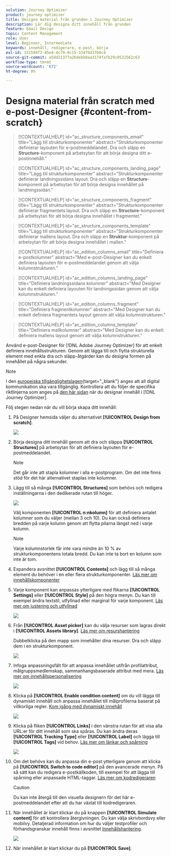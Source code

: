 ```yaml
---
solution: Journey Optimizer
product: journey optimizer
title: Designa material från grunden i Journey Optimizer
description: Lär dig designa ditt innehåll från grunden
feature: Email Design
topic: Content Management
role: User
level: Beginner, Intermediate
keywords: innehåll, redigerare, e-post, börja
exl-id: 151594f2-85e4-4c79-9c15-334fbd3768c4
source-git-commit: a5dd21377a26debb0aa3174fafb29c0532562c63
workflow-type: tm+mt
source-wordcount: '672'
ht-degree: 0%

---
```


# Designa material från scratch med e-post-Designer {#content-from-scratch}

>[!CONTEXTUALHELP]
>id="ac_structure_components_email"
>title="Lägg till strukturkomponenter"
>abstract="Strukturkomponenter definierar layouten för e-postmeddelandet. Dra och släpp en **Structure**-komponent på arbetsytan för att börja designa ditt e-postinnehåll."

>[!CONTEXTUALHELP]
>id="ac_structure_components_landing_page"
>title="Lägg till strukturkomponenter"
>abstract="Strukturkomponenter definierar landningssidans layout. Dra och släpp en **Structure**-komponent på arbetsytan för att börja designa innehållet på landningssidan."

>[!CONTEXTUALHELP]
>id="ac_structure_components_fragment"
>title="Lägg till strukturkomponenter"
>abstract="Strukturkomponenter definierar fragmentets layout. Dra och släpp en **Structure**-komponent på arbetsytan för att börja designa innehållet i fragmentet."

>[!CONTEXTUALHELP]
>id="ac_structure_components_template"
>title="Lägg till strukturkomponenter"
>abstract="Strukturkomponenter definierar mallens layout. Dra och släpp en **Struktur**-komponent på arbetsytan för att börja designa innehållet i mallen."


>[!CONTEXTUALHELP]
>id="ac_edition_columns_email"
>title="Definiera e-postkolumner"
>abstract="Med e-post-Designer kan du enkelt definiera layouten för e-postmeddelandet genom att välja kolumnstrukturen."

>[!CONTEXTUALHELP]
>id="ac_edition_columns_landing_page"
>title="Definiera landningssidans kolumner"
>abstract="Med Designer kan du enkelt definiera layouten för landningssidan genom att välja kolumnstrukturen."

>[!CONTEXTUALHELP]
>id="ac_edition_columns_fragment"
>title="Definiera fragmentkolumner"
>abstract="Med Designer kan du enkelt definiera fragmentets layout genom att välja kolumnstrukturen."

>[!CONTEXTUALHELP]
>id="ac_edition_columns_template"
>title="Definiera mallkolumner"
>abstract="Med Designer kan du enkelt definiera mallens layout genom att välja kolumnstrukturen."


Använd e-post-Designer för [!DNL Adobe Journey Optimizer] för att enkelt definiera innehållsstrukturen. Genom att lägga till och flytta strukturella element med enkla dra och släpp-åtgärder kan du designa formen på innehållet på några sekunder.

>[!NOTE]
>
>I den [europeiska tillgänglighetslagen](https://eur-lex.europa.eu/legal-content/EN/TXT/?uri=CELEX%3A32019L0882){target="_blank"} anges att all digital kommunikation ska vara tillgänglig. Kontrollera att du följer de specifika riktlinjerna som anges på [den här sidan](accessible-content.md) när du designar innehåll i [!DNL Journey Optimizer].

Följ stegen nedan när du vill börja skapa ditt innehåll:

1. På Designer hemsida väljer du alternativet **[!UICONTROL Design from scratch]**.

   ![](assets/email_designer.png)

1. Börja designa ditt innehåll genom att dra och släppa **[!UICONTROL Structures]** på arbetsytan för att definiera layouten för e-postmeddelandet.

   >[!NOTE]
   >
   >Det går inte att stapla kolumner i alla e-postprogram. Om det inte finns stöd för det här alternativet staplas inte kolumner.

   <!--Once placed in the email, you cannot move nor remove your components unless there is already a content component or a fragment placed inside. This is not true in AJO - TBC?-->

1. Lägg till så många **[!UICONTROL Structures]** som behövs och redigera inställningarna i den dedikerade rutan till höger.

   ![](assets/email_designer_structure_components.png)

   Välj komponenten **[!UICONTROL n:nkolumn]** för att definiera antalet kolumner som du väljer (mellan 3 och 10). Du kan också definiera bredden på varje kolumn genom att flytta pilarna längst ned i varje kolumn.

   >[!NOTE]
   >
   >Varje kolumnstorlek får inte vara mindre än 10 % av strukturkomponentens totala bredd. Du kan inte ta bort en kolumn som inte är tom.

1. Expandera avsnittet **[!UICONTROL Contents]** och lägg till så många element du behöver i en eller flera strukturkomponenter. [Läs mer om innehållskomponenter](content-components.md)

1. Varje komponent kan anpassas ytterligare med flikarna **[!UICONTROL Settings]** eller **[!UICONTROL Style]** på den högra menyn. Du kan till exempel ändra textstil, utfyllnad eller marginal för varje komponent. [Läs mer om justering och utfyllnad](alignment-and-padding.md)

   ![](assets/email_designer_structure_component.png)

1. Från **[!UICONTROL Asset picker]** kan du välja resurser som lagras direkt i **[!UICONTROL Assets library]**. [Läs mer om resurshantering](../integrations/assets.md)

   Dubbelklicka på den mapp som innehåller dina resurser. Dra och släpp dem i en strukturkomponent.

   ![](assets/email_designer_asset_picker.png)

1. Infoga anpassningsfält för att anpassa innehållet utifrån profilattribut, målgruppsmedlemskap, sammanhangsbaserade attribut med mera. [Läs mer om innehållspersonalisering](../personalization/personalize.md)

   ![](assets/email_designer_personalization.png)

1. Klicka på **[!UICONTROL Enable condition content]** om du vill lägga till dynamiskt innehåll och anpassa innehållet till målprofilerna baserat på villkorliga regler. [Kom igång med dynamiskt innehåll](../personalization/get-started-dynamic-content.md)

   ![](assets/email_designer_dynamic-content.png)

1. Klicka på fliken **[!UICONTROL Links]** i den vänstra rutan för att visa alla URL:er för ditt innehåll som ska spåras. Du kan ändra deras **[!UICONTROL Tracking Type]** eller **[!UICONTROL Label]** och lägga till **[!UICONTROL Tags]** vid behov. [Läs mer om länkar och spårning](message-tracking.md)

   ![](assets/email_designer_links.png)

1. Om det behövs kan du anpassa din e-post ytterligare genom att klicka på **[!UICONTROL Switch to code editor]** på den avancerade menyn. På så sätt kan du redigera e-postkällkoden, till exempel för att lägga till spårning eller anpassade HTML-taggar. [Läs mer om kodredigeraren](code-content.md)

   >[!CAUTION]
   >
   >Du kan inte återgå till den visuella designern för det här e-postmeddelandet efter att du har växlat till kodredigeraren.

1. När innehållet är klart klickar du på knappen **[!UICONTROL Simulate content]** för att kontrollera återgivningen. Du kan välja skrivbordsvy eller mobilvy. Detaljerad information om hur du väljer testprofiler och förhandsgranskar innehåll finns i avsnittet [Innehållshantering](../content-management/preview-test.md).

   ![](assets/email_designer_simulate_content.png)

1. När innehållet är klart klickar du på **[!UICONTROL Save]**.
